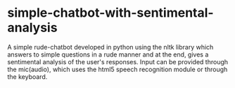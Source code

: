 # simple-chatbot-with-sentimental-analysis
A simple rude-chatbot developed in python using the nltk library which answers to simple questions in a rude manner and at the end, gives a sentimental analysis of the user's responses. Input can be provided through the mic(audio), which uses the html5 speech recognition module or through the keyboard.  
